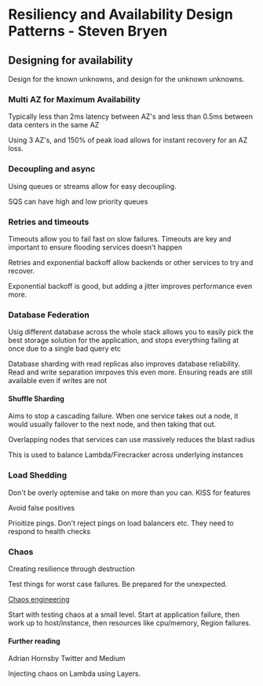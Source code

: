 # Resiliency and Availability Design Patterns - Steven Bryen

## Designing for availability

Design for the known unknowns, and design for the unknown unknowns.

### Multi AZ for Maximum Availability
Typically less than 2ms latency between AZ's and less than 0.5ms between data centers in the same AZ

Using 3 AZ's, and 150% of peak load allows for instant recovery for an AZ loss.

### Decoupling and async
Using queues or streams allow for easy decoupling.

SQS can have high and low priority queues

### Retries and timeouts
Timeouts allow you to fail fast on slow failures. Timeouts are key and important to ensure flooding services doesn't happen

Retries and exponential backoff allow backends or other services to try and recover.

Exponential backoff is good, but adding a jitter improves performance even more.

### Database Federation
Usig different database across the whole stack allows you to easily pick the best storage solution for the application, and stops everything failing at once due to a single bad query etc

Database sharding with read replicas also improves database reliability. Read and write separation imrpoves this even more. Ensuring reads are still available even if writes are not

#### Shuffle Sharding

Aims to stop a cascading failure. When one service takes out a node, it would usually failover to the next node, and then taking that out.

Overlapping nodes that services can use massively reduces the blast radius

This is used to balance Lambda/Firecracker across underlying instances

### Load Shedding
Don't be overly optemise and take on more than you can. KISS for features

Avoid false positives

Prioitize pings. Don't reject pings on load balancers etc. They need to respond to health checks

### Chaos
Creating resilience through destruction

Test things for worst case failures. Be prepared for the unexpected.

[Chaos engineering](https://principlesofchaos.org)

Start with testing chaos at a small level. Start at application failure, then work up to host/instance, then resources like cpu/memory, Region failures.

#### Further reading
Adrian Hornsby Twitter and Medium

Injecting chaos on Lambda using Layers.